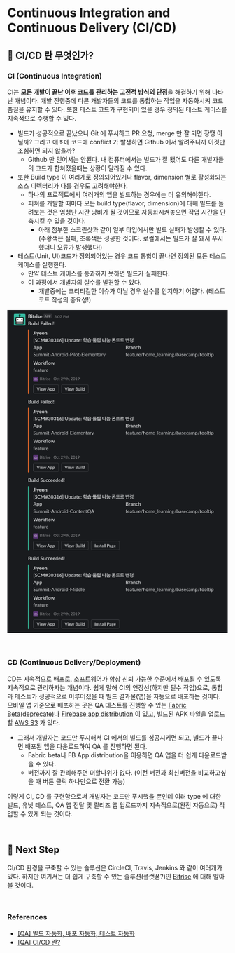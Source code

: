 # Continuous Integration and Continuous Delivery (CI/CD)



## 📌 CI/CD 란 무엇인가?

### CI (Continuous Integration) 

CI는 **모든 개발이 끝난 이후 코드를 관리하는 고전적 방식의 단점**을 해결하기 위해 나타난 개념이다. 개발 진행중에 다른 개발자들의 코드를 통합하는 작업을 자동화시켜 코드 품질을 유지할 수 있다. 또한 테스트 코드가 구현되어 있을 경우 정의된 테스트 케이스를 지속적으로 수행할 수 있다.

- 빌드가 성공적으로 끝났으니 Git 에 푸시하고 PR 요청, merge 만 잘 되면 장땡 아닐까? 그리고 애초에 코드에 conflict 가 발생하면 Github 에서 알려주니까 이것만 조심하면 되지 않을까?
  - Github 만 믿어서는 안된다. 내 컴퓨터에서는 빌드가 잘 됐어도 다른 개발자들의 코드가 합쳐졌을때는 상황이 달라질 수 있다.
- 또한 Build type 이 여러개로 정의되어있거나 flavor, dimension 별로 활성화되는 소스 디렉터리가 다를 경우도 고려해야한다.
  - 하나의 프로젝트에서 여러개의 앱을 빌드하는 경우에는 더 유의해야한다.
  - 피쳐를 개발할 때마다 모든 build type(flavor, dimension)에 대해 빌드를 돌려보는 것은 엄청난 시간 낭비가 될 것이므로 자동화시켜놓으면 작업 시간을 단축시킬 수 있을 것이다.
    - 아래 첨부한 스크린샷과 같이 일부 타입에서만 빌드 실패가 발생할 수 있다. (주황색은 실패, 초록색은 성공한 것이다. 로컬에서는 빌드가 잘 돼서 푸시했더니 오류가 발생했다!)
- 테스트(Unit, UI)코드가 정의되어있는 경우 코드 통합이 끝나면 정의된 모든 테스트케이스를 실행한다.
  - 만약 테스트 케이스를 통과하지 못하면 빌드가 실패한다.
  - 이 과정에서 개발자의 실수를 발견할 수 있다.
    - 개발중에는 크리티컬한 이슈가 아닐 경우 실수를 인지하기 어렵다. (테스트 코드 작성의 중요성!)

![](./images/bitrise_build_failed.png)

<br>

### CD (Continuous Delivery/Deployment)

CD는 지속적으로 배포로, 소프트웨어가 항상 신뢰 가능한 수준에서 배포될 수 있도록 지속적으로 관리하자는 개념이다. 쉽게 말해 CI의 연장선(하지만 필수 작업)으로, 통합과 테스트가 성공적으로 이루어졌을 때 빌드 결과물(앱)을 자동으로 배포하는 것이다. 모바일 앱 기준으로 배포하는 곳은 QA 테스트를 진행할 수 있는 [Fabric Beta(deprecate)](https://github.com/Knowre-Dev/AndroidDevCurriculum/blob/master/KnowreSpecific/CICD/Bitrise/Beta/Beta.md)나 [Firebase app distribution](https://github.com/Knowre-Dev/AndroidDevCurriculum/blob/master/KnowreSpecific/CICD/Bitrise/AppDistributions/AppDistributions.md) 이 있고, 빌드된 APK 파일을 업로드할 [AWS S3](https://github.com/Knowre-Dev/AndroidDevCurriculum/blob/master/KnowreSpecific/CICD/Bitrise/Aws/Aws.md) 가 있다.

- 그래서 개발자는 코드만 푸시해서 CI 에서의 빌드를 성공시키면 되고, 빌드가 끝나면 배포된 앱을 다운로드하여 QA 를 진행하면 된다.
  - Fabric beta나 FB App distribution을 이용하면 QA 앱을 더 쉽게 다운로드받을 수 있다.
  - 버전까지 잘 관리해주면 더할나위가 없다. (이전 버전과 최신버전을 비교하고싶을 때 버튼 클릭 하나만으로 전환 가능)

이렇게 CI, CD 를 구현함으로써 개발자는 코드만 푸시했을 뿐인데 여러 type 에 대한 빌드, 유닛 테스트, QA 앱 전달 및 릴리즈 앱 업로드까지 지속적으로(완전 자동으로) 작업할 수 있게 되는 것이다.

<br>

## 📌 Next Step

CI/CD 환경을 구축할 수 있는 솔루션은 CircleCI, Travis, Jenkins 와 같이 여러개가 있다. 하지만 여기서는 더 쉽게 구축할 수 있는 솔루션(플랫폼?)인 [Bitrise](https://github.com/Knowre-Dev/AndroidDevCurriculum/blob/master/KnowreSpecific/CICD/Bitrise/Bitrise.md) 에 대해 알아볼 것이다.



<br>

### References

- [[QA] 빌드 자동화, 배포 자동화, 테스트 자동화](https://itholic.github.io/qa-build-automation/)
- [[QA] CI/CD 란?](https://itholic.github.io/qa-cicd/)